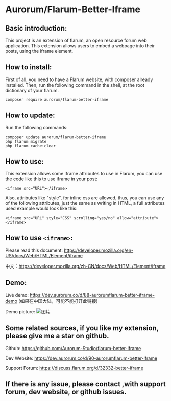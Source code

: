 # Aurorum/Flarum-Better-Iframe

## Basic introduction:
This project is an extension of flarum, an open resource forum web application. This extension allows users to embed a webpage into their posts, using the iframe element.

## How to install:
First of all, you need to have a Flarum website, with composer already installed. Then, run the following command in the shell, at the root dictionary of your flarum.
    
    composer require aurorum/flarum-better-iframe
   
## How to update:
Run the following commands:
    
    composer update aurorum/flarum-better-iframe
    php flarum migrate
    php flarum cache:clear

## How to use:
This extension allows some iframe attributes to use in Flarum, you can use the code like this to use iframe in your post:

````
<iframe src="URL"></iframe>
````

Also, attributes like "style", for inline css are allowed, thus, you can use any of the following attributes, just the same as writing in HTML, a full attributes used example would look like this:
````
<iframe src="URL" style="CSS" scrolling="yes/no" allow="attribute"></iframe>
````
       
## How to use `<iframe>`:
Please read this document: https://developer.mozilla.org/en-US/docs/Web/HTML/Element/iframe

中文：https://developer.mozilla.org/zh-CN/docs/Web/HTML/Element/iframe

## Demo:
Live demo: https://dev.aurorum.co/d/88-aurorumflarum-better-iframe-demo  (如果在中国大陆，可能不能打开此链接)

Demo picture:
![图片](https://user-images.githubusercontent.com/88573201/215254799-090f5823-1eee-42f3-95fb-dfff05c59571.png)

## Some related sources, if you like my extension, please give me a star on github.

Github: https://github.com/Aurorum-Studio/flarum-better-iframe

Dev Website: https://dev.aurorum.co/d/90-aurorumflarum-better-iframe

Support Forum: https://discuss.flarum.org/d/32332-better-iframe

## If there is any issue, please contact ,with support forum, dev website, or github issues.
